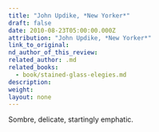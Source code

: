 ```yaml
---
title: "John Updike, *New Yorker*"
draft: false
date: 2010-08-23T05:00:00.000Z
attribution: "John Updike, *New Yorker*"
link_to_original:
nd_author_of_this_review:
related_author: .md
related_books:
  - book/stained-glass-elegies.md
description:
weight:
layout: none
---
```

Sombre, delicate, startingly emphatic.

